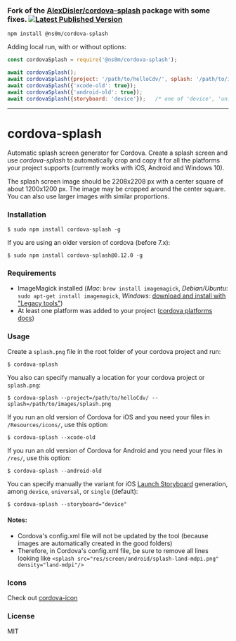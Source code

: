 ### Fork of the [AlexDisler/cordova-splash](https://github.com/AlexDisler/cordova-splash) package with some fixes. [![Latest Published Version](https://img.shields.io/npm/v/@ns0m/cordova-splash)](https://www.npmjs.com/package/@ns0m/cordova-splash)
```
npm install @ns0m/cordova-splash
```

Adding local run, with or without options:
```js
const cordovaSplash = require('@ns0m/cordova-splash');

await cordovaSplash();
await cordovaSplash({project: '/path/to/helloCdv/', splash: '/path/to/images/splash.png'});
await cordovaSplash({'xcode-old': true});
await cordovaSplash({'android-old': true});
await cordovaSplash({storyboard: 'device'});   /* one of 'device', 'universal', or 'single' (default) */
```

---

# cordova-splash

Automatic splash screen generator for Cordova. Create a splash screen and use _cordova-splash_ to automatically crop and copy it for all the platforms your project supports (currently works with iOS, Android and Windows 10).

The splash screen image should be 2208x2208 px with a center square of about 1200x1200 px. The image may be cropped around the center square. You can also use larger images with similar proportions.

### Installation

    $ sudo npm install cordova-splash -g

If you are using an older version of cordova (before 7.x):

    $ sudo npm install cordova-splash@0.12.0 -g

### Requirements

- ImageMagick installed (*Mac*: `brew install imagemagick`, *Debian/Ubuntu*: `sudo apt-get install imagemagick`, *Windows*: [download and install with "Legacy tools"](https://imagemagick.org/script/download.php#windows))
- At least one platform was added to your project ([cordova platforms docs](http://cordova.apache.org/docs/en/edge/guide_platforms_index.md.html#Platform%20Guides))

### Usage

Create a `splash.png` file in the root folder of your cordova project and run:

    $ cordova-splash

You also can specify manually a location for your cordova project or `splash.png`:

    $ cordova-splash --project=/path/to/helloCdv/ --splash=/path/to/images/splash.png

If you run an old version of Cordova for iOS and you need your files in `/Resources/icons/`, use this option:

    $ cordova-splash --xcode-old

If you run an old version of Cordova for Android and you need your files in `/res/`, use this option:

    $ cordova-splash --android-old

You can specify manually the variant for iOS [Launch Storyboard](https://github.com/apache/cordova-plugin-splashscreen#ios-specific-information) generation, among `device`, `universal`, or `single` (default):

    $ cordova-splash --storyboard="device"

#### Notes:

- Cordova's config.xml file will not be updated by the tool (because images are automatically created in the good folders)
- Therefore, in Cordova's config.xml file, be sure to remove all lines looking like `<splash src="res/screen/android/splash-land-mdpi.png" density="land-mdpi"/>`

### Icons

Check out [cordova-icon](https://github.com/AlexDisler/cordova-icon)

### License

MIT
